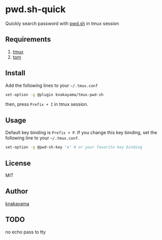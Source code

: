 pwd.sh-quick
============

Quickly search password with [pwd.sh](https://github.com/drduh/pwd.sh) in tmux session

## Requirements

1. [tmux](https://github.com/tmux/tmux)
2. [tpm](https://github.com/tmux-plugins/tpm)

## Install

Add the following lines to your `~/.tmux.conf`

```bash
set-option -g @plugin knakayama/tmux-pwd-sh
```

then, press `Prefix + I` in tmux session.

## Usage

Default key binding is `Prefix + P`. If you change this key binding, set the following line to your `~/.tmux.conf`.

```bash
set-option -g @pwd-sh-key 'x' # or your favorite key binding
```

## License

MIT

## Author

[knakayama](https://github.com/knakayama)

## TODO

no echo pass to tty
